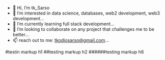 - 👋 Hi, I’m tk_Sarso
- 👀 I’m interested in data science, databases, web2 development, web3 development...
- 🌱 I’m currently learning full stack development...
- 💞️ I’m looking to collaborate on any project that challenges me to be better... 
- 📫 reach out to me: tkodjosarso@gmail.com...

<!---
Reggeditt/Reggeditt is a ✨ special ✨ repository because its `README.md` (this file) appears on your GitHub profile.
You can click the Preview link to take a look at your changes.
--->
#testin markup h1
##testing markup h2
######testing markup h6
